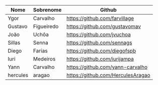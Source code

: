 | Nome  | Sobrenome  | Github  |
|---|---|---|
| Ygor  | Carvalho | https://github.com/farvillage |
| Gustavo | Figueiredo | https://github.com/gustavomav |
| João  |  Uchôa    |  https://github.com/jvuchoa   |
|Sillas |   Senna    | https://github.com/sennags    |
|   Diego   | Farias | https://github.com/diegofspb |
|   Iuri   | Medeiros | https://github.com/iurijampa |
| Yann | Carvalho | https://github.com/yann-carvalho |
| hercules  | aragao  | https://github.com/HerculesAragao  |
